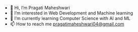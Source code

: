 - 👋 Hi, I’m Pragati Maheshwari
- 👀 I’m interested in Web Development and Machine learning 
- 🌱 I’m currently learning Computer Science with AI and ML
- 📫 How to reach me pragatimaheshwari04@gmail.com


